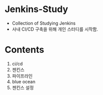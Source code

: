 # Jenkins-Study

- Collection of Studying Jenkins
- 사내 CI/CD 구축을 위해 개인 스터디를 시작함.

# Contents

1. ci/cd
2. 젠킨스
3. 파이프라인
4. blue ocean
5. 젠킨스 설정
